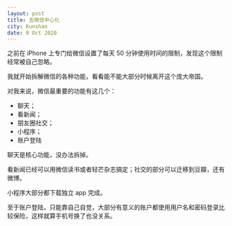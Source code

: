 ```yaml
---
layout: post
title: 去微信中心化
city: Kunshan
date: 9 Oct 2020
---
```


之前在 iPhone 上专门给微信设置了每天 50 分钟使用时间的限制，发现这个限制经常被自己忽略。

我就开始拆解微信的各种功能，看看能不能大部分时候离开这个庞大帝国。

对我来说，微信最重要的功能有这几个：

* 聊天；
* 看新闻；
* 朋友圈社交；
* 小程序；
* 账户登陆

聊天是核心功能，没办法拆掉。

看新闻已经可以用微信读书或者轻芒杂志搞定；社交的部分可以迁移到豆瓣，还有微博。

小程序大部分都下载独立 app 完成。

至于账户登陆，只能靠自己自觉，大部分有意义的账户都使用用户名和密码登录比较保险，这样就算手机号换了也没关系。
